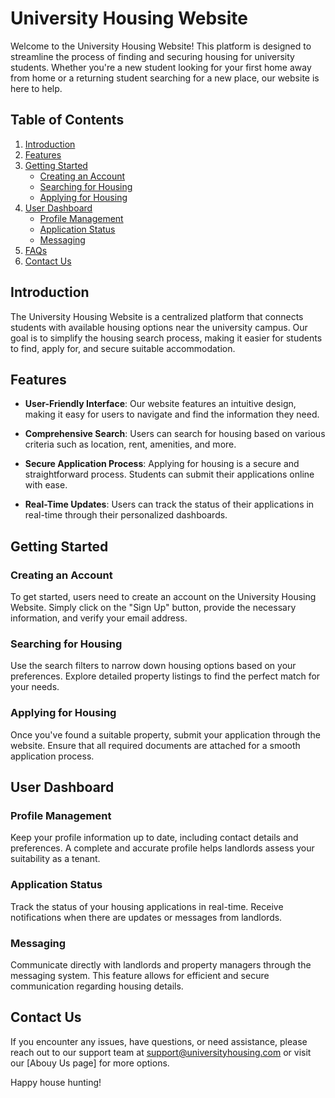 # University Housing Website

Welcome to the University Housing Website! This platform is designed to streamline the process of finding and securing housing for university students. Whether you're a new student looking for your first home away from home or a returning student searching for a new place, our website is here to help.

## Table of Contents
1. [Introduction](#introduction)
2. [Features](#features)
3. [Getting Started](#getting-started)
   - [Creating an Account](#creating-an-account)
   - [Searching for Housing](#searching-for-housing)
   - [Applying for Housing](#applying-for-housing)
4. [User Dashboard](#user-dashboard)
   - [Profile Management](#profile-management)
   - [Application Status](#application-status)
   - [Messaging](#messaging)
5. [FAQs](#faqs)
6. [Contact Us](#contact-us)

## Introduction

The University Housing Website is a centralized platform that connects students with available housing options near the university campus. Our goal is to simplify the housing search process, making it easier for students to find, apply for, and secure suitable accommodation.

## Features

- **User-Friendly Interface**: Our website features an intuitive design, making it easy for users to navigate and find the information they need.

- **Comprehensive Search**: Users can search for housing based on various criteria such as location, rent, amenities, and more.

- **Secure Application Process**: Applying for housing is a secure and straightforward process. Students can submit their applications online with ease.

- **Real-Time Updates**: Users can track the status of their applications in real-time through their personalized dashboards.

## Getting Started

### Creating an Account

To get started, users need to create an account on the University Housing Website. Simply click on the "Sign Up" button, provide the necessary information, and verify your email address.

### Searching for Housing

Use the search filters to narrow down housing options based on your preferences. Explore detailed property listings to find the perfect match for your needs.

### Applying for Housing

Once you've found a suitable property, submit your application through the website. Ensure that all required documents are attached for a smooth application process.

## User Dashboard

### Profile Management

Keep your profile information up to date, including contact details and preferences. A complete and accurate profile helps landlords assess your suitability as a tenant.

### Application Status

Track the status of your housing applications in real-time. Receive notifications when there are updates or messages from landlords.

### Messaging

Communicate directly with landlords and property managers through the messaging system. This feature allows for efficient and secure communication regarding housing details.



## Contact Us

If you encounter any issues, have questions, or need assistance, please reach out to our support team at support@universityhousing.com or visit our [Abouy Us page] for more options.

Happy house hunting!

